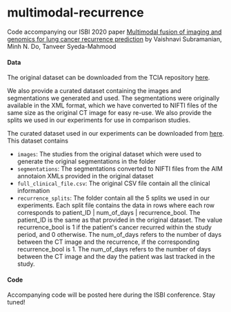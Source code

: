 # multimodal-recurrence
Code accompanying our ISBI 2020 paper 
[Multimodal fusion of imaging and genomics for lung cancer recurrence prediction](https://arxiv.org/pdf/2002.01982.pdf)
by Vaishnavi Subramanian, Minh N. Do, Tanveer Syeda-Mahmood

#### Data
The original dataset can be downloaded from the TCIA repository [here](https://wiki.cancerimagingarchive.net/display/Public/NSCLC+Radiogenomics).

We also provide a curated dataset containing the images and segmentations we generated and used. The segmentations were originally available in the XML format, which we have converted to NIFTI files of the same size as the original CT image for easy re-use. We also provide the splits we used in our experiments for use in comparison studies. 

The curated dataset used in our experiments can be downloaded from [here](https://uofi.box.com/v/nsclc-radiogenomics-curated). This dataset contains

- ``images``: The studies from the original dataset which were used to generate the original segmentations in the folder
- ``segmentations``: The segmentations converted to NIFTI files from the AIM annotaion XMLs provided in the original dataset
- ``full_clinical_file.csv``: The original CSV file contain all the clinical information
- ``recurrence_splits``: The folder contain all the 5 splits we used in our experiments. Each split file contains the data in rows where each row corresponds to patient_ID | num_of_days | recurrence_bool. The patient_ID is the same as that provided in the original dataset. The value recurrence_bool is 1 if the patient's cancer recurred within the study period, and 0 otherwise. The num_of_days refers to the number of days between the CT image and the recurrence, if the corresponding recurrence_bool is 1. The num_of_days refers to the number of days between the CT image and the day the patient was last tracked in the study. 

#### Code
Accompanying code will be posted here during the ISBI conference. Stay tuned!
